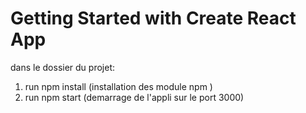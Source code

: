 # Getting Started with Create React App

dans le dossier du projet:

1) run npm install (installation des module npm )
2) run npm start (demarrage de l'appli sur le port 3000)

